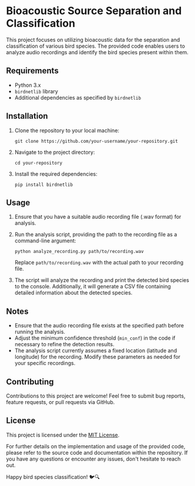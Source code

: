 
# Bioacoustic Source Separation and Classification

This project focuses on utilizing bioacoustic data for the separation and classification of various bird species. The provided code enables users to analyze audio recordings and identify the bird species present within them.

## Requirements

- Python 3.x
- `birdnetlib` library
- Additional dependencies as specified by `birdnetlib`

## Installation

1. Clone the repository to your local machine:

   ```
   git clone https://github.com/your-username/your-repository.git
   ```

2. Navigate to the project directory:

   ```
   cd your-repository
   ```

3. Install the required dependencies:

   ```
   pip install birdnetlib
   ```

## Usage

1. Ensure that you have a suitable audio recording file (.wav format) for analysis.

2. Run the analysis script, providing the path to the recording file as a command-line argument:

   ```
   python analyze_recording.py path/to/recording.wav
   ```

   Replace `path/to/recording.wav` with the actual path to your recording file.

3. The script will analyze the recording and print the detected bird species to the console. Additionally, it will generate a CSV file containing detailed information about the detected species.

## Notes

- Ensure that the audio recording file exists at the specified path before running the analysis.
- Adjust the minimum confidence threshold (`min_conf`) in the code if necessary to refine the detection results.
- The analysis script currently assumes a fixed location (latitude and longitude) for the recording. Modify these parameters as needed for your specific recordings.

## Contributing

Contributions to this project are welcome! Feel free to submit bug reports, feature requests, or pull requests via GitHub.

## License

This project is licensed under the [MIT License](LICENSE).

For further details on the implementation and usage of the provided code, please refer to the source code and documentation within the repository. If you have any questions or encounter any issues, don't hesitate to reach out.

Happy bird species classification! 🐦🔍